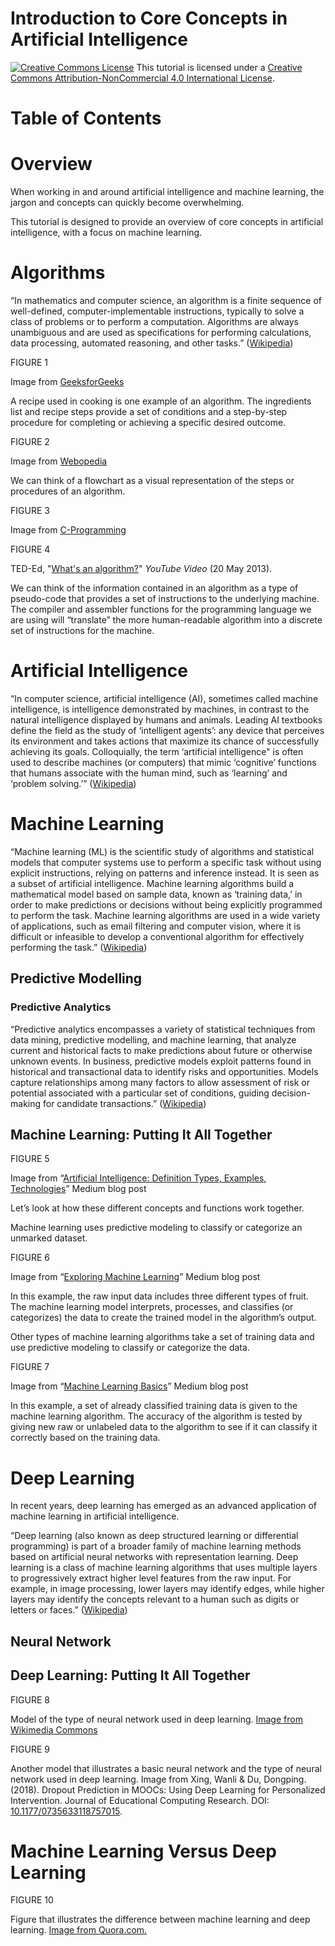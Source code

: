 # Introduction to Core Concepts in Artificial Intelligence

<a href="http://creativecommons.org/licenses/by-nc/4.0/" rel="license"><img style="border-width: 0;" src="https://i.creativecommons.org/l/by-nc/4.0/88x31.png" alt="Creative Commons License" /></a>
This tutorial is licensed under a <a href="http://creativecommons.org/licenses/by-nc/4.0/" rel="license">Creative Commons Attribution-NonCommercial 4.0 International License</a>.

# Table of Contents

# Overview

When working in and around artificial intelligence and machine learning, the jargon and concepts can quickly become overwhelming.

This tutorial is designed to provide an overview of core concepts in artificial intelligence, with a focus on machine learning.

# Algorithms

“In mathematics and computer science, an algorithm is a finite sequence of well-defined, computer-implementable instructions, typically to solve a class of problems or to perform a computation. Algorithms are always unambiguous and are used as specifications for performing calculations, data processing, automated reasoning, and other tasks.” ([Wikipedia](https://en.wikipedia.org/wiki/Algorithm))

FIGURE 1

Image from [GeeksforGeeks](https://www.geeksforgeeks.org/introduction-to-algorithms/)

A recipe used in cooking is one example of an algorithm. The ingredients list and recipe steps provide a set of conditions and a step-by-step procedure for completing or achieving a specific desired outcome.

FIGURE 2

Image from [Webopedia](https://www.webopedia.com/TERM/A/algorithm.html)

We can think of a flowchart as a visual representation of the steps or procedures of an algorithm. 

FIGURE 3

Image from [C-Programming](https://www.c-programming-simple-steps.com/algorithm-definition.html)

FIGURE 4

TED-Ed, "[What's an algorithm?](https://youtu.be/6hfOvs8pY1k)" *YouTube Video* (20 May 2013).

We can think of the information contained in an algorithm as a type of pseudo-code that provides a set of instructions to the underlying machine. The compiler and assembler functions for the programming language we are using will “translate” the more human-readable algorithm into a discrete set of instructions for the machine.

# Artificial Intelligence

“In computer science, artificial intelligence (AI), sometimes called machine intelligence, is intelligence demonstrated by machines, in contrast to the natural intelligence displayed by humans and animals. Leading AI textbooks define the field as the study of ‘intelligent agents’: any device that perceives its environment and takes actions that maximize its chance of successfully achieving its goals. Colloquially, the term ‘artificial intelligence" is often used to describe machines (or computers) that mimic ‘cognitive’ functions that humans associate with the human mind, such as ‘learning’ and ‘problem solving.’” ([Wikipedia](https://en.wikipedia.org/wiki/Artificial_intelligence))

# Machine Learning

“Machine learning (ML) is the scientific study of algorithms and statistical models that computer systems use to perform a specific task without using explicit instructions, relying on patterns and inference instead. It is seen as a subset of artificial intelligence. Machine learning algorithms build a mathematical model based on sample data, known as ‘training data,’ in order to make predictions or decisions without being explicitly programmed to perform the task. Machine learning algorithms are used in a wide variety of applications, such as email filtering and computer vision, where it is difficult or infeasible to develop a conventional algorithm for effectively performing the task.” ([Wikipedia](https://en.wikipedia.org/wiki/Machine_learning))



## Predictive Modelling

### Predictive Analytics

“Predictive analytics encompasses a variety of statistical techniques from data mining, predictive modelling, and machine learning, that analyze current and historical facts to make predictions about future or otherwise unknown events. In business, predictive models exploit patterns found in historical and transactional data to identify risks and opportunities. Models capture relationships among many factors to allow assessment of risk or potential associated with a particular set of conditions, guiding decision-making for candidate transactions.” ([Wikipedia](https://en.wikipedia.org/wiki/Predictive_analytics))

## Machine Learning: Putting It All Together

FIGURE 5

Image from “[Artificial Intelligence: Definition Types, Examples, Technologies](https://medium.com/@chethankumargn/artificial-intelligence-definition-types-examples-technologies-962ea75c7b9b)” Medium blog post 

Let’s look at how these different concepts and functions work together.

Machine learning uses predictive modeling to classify or categorize an unmarked dataset. 

FIGURE 6

Image from “[Exploring Machine Learning](https://medium.com/datadriveninvestor/exploring-machine-learning-f1dc6f3ec902)” Medium blog post

In this example, the raw input data includes three different types of fruit. The machine learning model interprets, processes, and classifies (or categorizes) the data to create the trained model in the algorithm’s output.

Other types of machine learning algorithms take a set of training data and use predictive modeling to classify or categorize the data.

FIGURE 7

Image from “[Machine Learning Basics](https://medium.com/@canburaktumer/machine-learning-basics-with-examples-part-2-supervised-learning-e2b740ff014c)” Medium blog post

In this example, a set of already classified training data is given to the machine learning algorithm. The accuracy of the algorithm is tested by giving new raw or unlabeled data to the algorithm to see if it can classify it correctly based on the training data.

# Deep Learning

In recent years, deep learning has emerged as an advanced application of machine learning in artificial intelligence.

“Deep learning (also known as deep structured learning or differential programming) is part of a broader family of machine learning methods based on artificial neural networks with representation learning. Deep learning is a class of machine learning algorithms that uses multiple layers to progressively extract higher level features from the raw input. For example, in image processing, lower layers may identify edges, while higher layers may identify the concepts relevant to a human such as digits or letters or faces.” ([Wikipedia](https://en.wikipedia.org/wiki/Deep_learning))

## Neural Network

## Deep Learning: Putting It All Together

FIGURE 8

Model of the type of neural network used in deep learning.
[Image from Wikimedia Commons](https://en.wikipedia.org/wiki/Neural_network#/media/File:Neural_network_example.svg)

FIGURE 9

Another model that illustrates a basic neural network and the type of neural network used in deep learning. Image from Xing, Wanli & Du, Dongping. (2018). Dropout Prediction in MOOCs: Using Deep Learning for Personalized Intervention. Journal of Educational Computing Research. DOI: [10.1177/0735633118757015](https://www.researchgate.net/publication/323784695_Dropout_Prediction_in_MOOCs_Using_Deep_Learning_for_Personalized_Intervention).

# Machine Learning Versus Deep Learning

FIGURE 10

Figure that illustrates the difference between machine learning and deep learning.
[Image from Quora.com.](https://www.quora.com/What-is-the-difference-between-deep-learning-and-usual-machine-learning)







